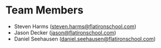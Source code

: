 # Team Members

* Steven Harms (steven.harms@flatironschool.com)
* Jason Decker (jason@flatironschool.com)
* Daniel Seehausen (daniel.seehausen@flatironschool.com)
